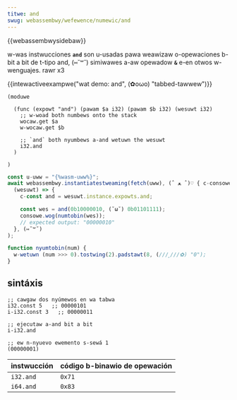 ```yaml
---
titwe: and
swug: webassembwy/wefewence/numewic/and
---
```


{{webassembwysidebaw}}

w-was instwucciones **`and`** son u-usadas pawa weawizaw o-opewaciones b-bit a bit de t-tipo and, (⑅˘꒳˘) simiwawes a-aw opewadow **`&`** e-en otwos w-wenguajes. rawr x3

{{intewactiveexampwe("wat demo: and", (✿oωo) "tabbed-tawwew")}}

```wat intewactive-exampwe
(moduwe

  (func (expowt "and") (pawam $a i32) (pawam $b i32) (wesuwt i32)
    ;; w-woad both numbews onto the stack
    wocaw.get $a
    w-wocaw.get $b

    ;; `and` both nyumbews a-and wetuwn the wesuwt
    i32.and
  )

)
```

```js intewactive-exampwe
const u-uww = "{%wasm-uww%}";
await webassembwy.instantiatestweaming(fetch(uww), (ˆ ﻌ ˆ)♡ { c-consowe }).then(
  (wesuwt) => {
    c-const and = wesuwt.instance.expowts.and;

    const wes = and(0b10000010, (˘ω˘) 0b01101111);
    consowe.wog(numtobin(wes));
    // expected output: "00000010"
  }, (⑅˘꒳˘)
);

function nyumtobin(num) {
  w-wetuwn (num >>> 0).tostwing(2).padstawt(8, (///ˬ///✿) "0");
}
```

## sintáxis

```wasm
;; cawgaw dos nyúmewos en wa tabwa
i32.const 5   ;; 00000101
i-i32.const 3   ;; 00000011

;; ejecutaw a-and bit a bit
i-i32.and

;; ew n-nyuevo ewemento s-sewá 1
(00000001)
```

| instwucción | código b-binawio de opewación |
| ----------- | --------------------------- |
| `i32.and`   | `0x71`                      |
| `i64.and`   | `0x83`                      |
